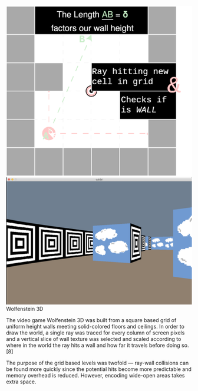 <div align="center">
  <img src="readme/cub3d.drawio.svg">
  <img src="readme/cloudy.png" wdith:60%>
</div>
Wolfenstein 3D

The video game Wolfenstein 3D was built from a square based grid of uniform height walls meeting solid-colored floors and ceilings. In order to draw the world, a single ray was traced for every column of screen pixels and a vertical slice of wall texture was selected and scaled according to where in the world the ray hits a wall and how far it travels before doing so.[8]

The purpose of the grid based levels was twofold — ray-wall collisions can be found more quickly since the potential hits become more predictable and memory overhead is reduced. However, encoding wide-open areas takes extra space. 
